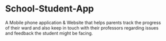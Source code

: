 # School-Student-App
A Mobile phone application &amp; Website that helps parents track the progress of their ward and also keep in touch with their professors regarding issues and feedback the student might be facing.
